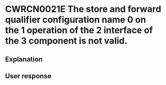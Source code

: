 # CWRCN0021E The store and forward qualifier configuration name 0 on the 1 operation of the 2 interface of the 3 component is not valid.

## Explanation

## User response